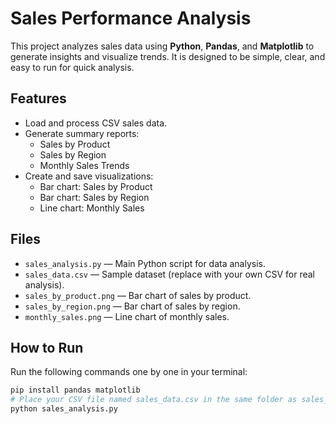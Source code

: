 # Sales Performance Analysis

This project analyzes sales data using **Python**, **Pandas**, and **Matplotlib** to generate insights and visualize trends. It is designed to be simple, clear, and easy to run for quick analysis.

## Features
- Load and process CSV sales data.
- Generate summary reports:
  - Sales by Product
  - Sales by Region
  - Monthly Sales Trends
- Create and save visualizations:
  - Bar chart: Sales by Product
  - Bar chart: Sales by Region
  - Line chart: Monthly Sales

## Files
- `sales_analysis.py` — Main Python script for data analysis.
- `sales_data.csv` — Sample dataset (replace with your own CSV for real analysis).
- `sales_by_product.png` — Bar chart of sales by product.
- `sales_by_region.png` — Bar chart of sales by region.
- `monthly_sales.png` — Line chart of monthly sales.

## How to Run
Run the following commands one by one in your terminal:
```bash
pip install pandas matplotlib
# Place your CSV file named sales_data.csv in the same folder as sales_analysis.py
python sales_analysis.py


